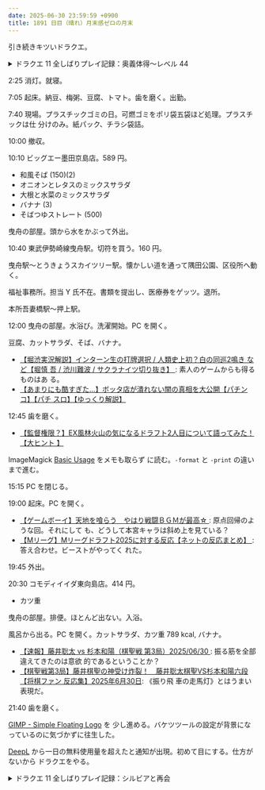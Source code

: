 ```yaml
---
date: 2025-06-30 23:59:59 +0900
title: 1891 日目（晴れ）月末感ゼロの月末
---
```


引き続きキツいドラクエ。

<details><summary>ドラクエ 11 全しばりプレイ記録：奥義体得～レベル 44</summary>
<p>ロウ戦続き。ラリホーマはダメ。分身をまとめてギガブレードで一掃できることに気づく。これでなんとかなる。
覇王斬は打っているうちにダメージが 300 に至るから、そこから回復しないで済むようにロウ本体に当てる。</p>

<p>強力な特技を得てロウをパーティーに加える。まふうじの杖にチェンジ。</p>

<p>ソルティコの街に寄り道。カジノに変化があるのを確認。景品に四点加わっているが両手剣がないのでパス。
ポーカーとスロットは念願の百コイン台解禁。いちおう数千枚ほど稼いでおく。</p>

<p>次の場所のキャンプ周辺でレベル上げ。油断していると全滅するのは相変わらず。
そういえばノーマルキングスライムは結局倒せたのだったか？</p>
</details>

2:25 消灯。就寝。

7:05 起床。納豆、梅粥、豆腐、トマト。歯を磨く。出勤。

7:40 現場。プラスチックゴミの日。可燃ゴミをポリ袋五袋ほど処理。プラスチックは仕
分けのみ。紙パック、チラシ袋詰。

10:00 撤収。

10:10 ビッグエー墨田京島店。589 円。

* 和風そば (150)(2)
* オニオンとレタスのミックスサラダ
* 大根と水菜のミックスサラダ
* バナナ (3)
* そばつゆストレート (500)

曳舟の部屋。頭から水をかぶって外出。

10:40 東武伊勢崎線曳舟駅。切符を買う。160 円。

曳舟駅～とうきょうスカイツリー駅。懐かしい道を通って隅田公園、区役所へ動く。

福祉事務所。担当 Y 氏不在。書類を提出し、医療券をゲッツ。退所。

本所吾妻橋駅～押上駅。

12:00 曳舟の部屋。水浴び。洗濯開始。PC を開く。

豆腐、カットサラダ、そば、バナナ。

* [【堀渋実況解説】インターン生の打牌選択 / 人類史上初？白の同巡2鳴き など【堀慎
  吾 / 渋川難波 / サクラナイツ切り抜き】
  ](https://www.youtube.com/watch?v=8AsVDlF4kRI): 素人のゲームからも得るものはあ
  る。
* [【あまりにも酷すぎた...】ボッタ店が潰れない闇の真相を大公開【パチンコ】【パチ
  スロ】【ゆっくり解説】](https://www.youtube.com/watch?v=R-1hlQxxvi8)

12:45 歯を磨く。

* [【監督権限？】EX風林火山の気になるドラフト2人目について語ってみた！【大ヒント
  】](https://www.youtube.com/watch?v=w3jPywNB_Oo)

ImageMagick [Basic Usage](https://usage.imagemagick.org/basics/) をメモも取らず
に読む。`-format` と `-print` の違いまで進む。

15:15 PC を閉じる。

19:00 起床。PC を開く。

* [【ゲームボーイ】天地を喰らう　やはり戦闘ＢＧＭが最高☆
  ](https://www.youtube.com/watch?v=UIr4ZpTPjE0): 原点回帰のような回。それにして
  も、どうして本宮キャラは斜め上を見ている？
* [【Mリーグ】Mリーグドラフト2025に対する反応【ネットの反応まとめ】
  ](https://www.youtube.com/watch?v=XUiPYfGVjpg): 答え合わせ。ビーストがやってく
  れた。

19:45 外出。

20:30 コモディイイダ東向島店。414 円。

* カツ重

曳舟の部屋。排便。ほとんど出ない。入浴。

風呂から出る。PC を開く。カットサラダ、カツ重 789 kcal, バナナ。

* [【速報】藤井聡太 vs 杉本和陽（棋聖戦 第3局）2025/06/30
  ](https://www.youtube.com/watch?v=izvvf_1t08c): 振る筋を全部違えてきたのは意欲
  的であるということか？
* [【棋聖戦第3局】藤井棋聖の神受け炸裂！　藤井聡太棋聖VS杉本和陽六段【将棋ファン
  反応集】2025年6月30日](https://www.youtube.com/watch?v=g7_S6uT6fIQ): 《振り飛
  車の走馬灯》とはうまい表現だ。

21:40 歯を磨く。

[GIMP - Simple Floating Logo](https://www.gimp.org/tutorials/Floating_Logo/) を
少し進める。バケツツールの設定が背景になっているのに気づかずに往生した。

[DeepL] から一日の無料使用量を超えたと通知が出現。初めて目にする。仕方がないから
ドラクエをやる。

<details><summary>ドラクエ 11 全しばりプレイ記録：シルビアと再会</summary>
<p>メダル学園～プチャラオ村辺りを進める。途中でおつかいや鍛冶素材集めの寄り道。</p>

<p>フールフール戦は最近では珍しく危なげない戦いになる。魔法主体で攻められ大ダメージをもらわない。</p>

<p>この辺で経験値かせぎをするならマッスルガードか。レベル 44 でもいける。
そんなことより、鍛冶で武器を調達しておく。よるのパピヨンとあくまのムチ。</p>
</details>

[DeepL]: <https://www.deepl.com/translator>
